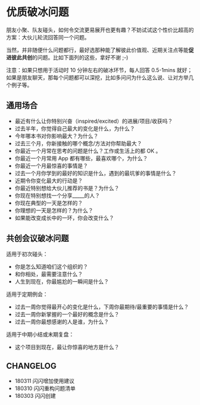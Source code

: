 # 优质破冰问题

朋友小聚、队友碰头，如何令交流更易展开也更有趣？不妨试试这个性价比超高的方案：大伙儿轮流回答同一个问题。

当然，并非随便什么问题都行，最好选那种能了解彼此价值观、近期关注点等能**促进彼此共创**的问题。比如下面列的这些，拿好不谢 ;-)

注意：如果只想用于活动时 10 分钟左右的破冰环节，每人回答 0.5-1mins 就好；如果是朋友聊天，那每个问题都可以深挖，比如多问问为什么这么说、让对方举几个例子等。

## 通用场合

- 最近有什么让你特别兴奋（inspired/excited）的进展/项目/收获吗？
- 过去半年，你觉得自己最大的变化是什么，为什么？
- 今年哪本书对你影响最大？为什么？
- 过去三个月，你新接触的哪个概念/方法对你帮助最大？
- 你最近一个月常在思考的问题是什么？工作或生活上的都 OK 。
- 你最近一个月常用 App 都有哪些，最喜欢哪个，为什么？
- 你最近一个月最惊喜的事情是？
- 过去一个月你学到的最好的知识是什么，遇到的最坑爹的事情是什么？
- 近期令你变化最大的行动是？
- 你最近特别想给大伙儿推荐的书是？为什么？
- 你现在特别想找一个分享_____的人？
- 你现在典型的一天是怎样的？
- 你理想的一天是怎样的？为什么？
- 如果能改变成长中的一环，你会改变什么？

## 共创会议破冰问题

适用于初次碰头：

- 你是怎么知道咱们这个组织的？
- 和你相处，最需要注意什么？
- 人生到现在，你最尴尬的一瞬间是什么？

适用于定期例会：

- 过去一周你觉得最开心的变化是什么，下周你最期待/最重要的事情是什么？
- 过去一周你新掌握的一个最好的概念是什么？
- 过去一周你最想感谢的人是谁，为什么？

适用于中期小结或末期复盘：


- 这个项目到现在，最让你惊喜的地方是什么？






## CHANGELOG 

- 180311 闪闪增加使用建议
- 180310 闪闪重构问题清单
- 180303 闪闪创建

